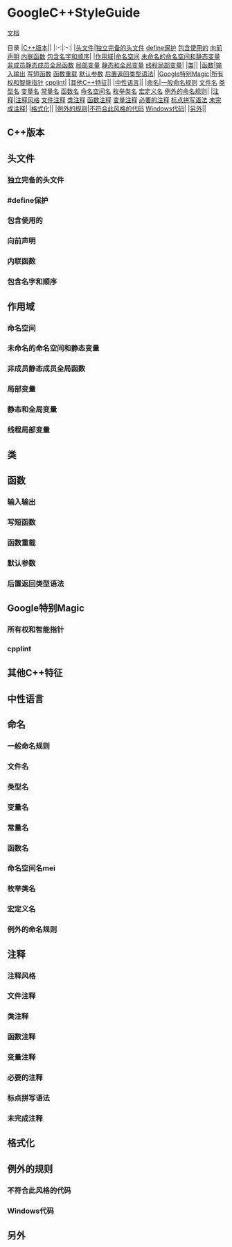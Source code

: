 # GoogleC++StyleGuide

[文档](https://google.github.io/styleguide/cppguide.html)

目录
|[C++版本](#C++版本)||
|:-:|:-:|
|[头文件](#头文件)|[独立完备的头文件](#独立完备的头文件) [define保护](##define保护) [包含使用的](#包含使用的) [向前声明](#向前声明) [内联函数](#内联函数) [包含名字和顺序](#包含名字和顺序)|
|[作用域](#作用域)|[命名空间](#命名空间) [未命名的命名空间和静态变量](#未命名的命名空间和静态变量) [非成员静态成员全局函数](#非成员静态成员全局函数) [局部变量](#局部变量) [静态和全局变量](#静态和全局变量) [线程局部变量](#线程局部变量)|
|[类](#类)||
|[函数](#函数)|[输入输出](#输入输出) [写短函数](#写短函数) [函数重载](#函数重载) [默认参数](#默认参数) [后置返回类型语法](#后置返回类型语法)|
|[Google特别Magic](#Google特别Magic)|[所有权和智能指针](#所有权和智能指针) [cpplint](#cpplint)|
|[其他C++特征](#其他C++特征)||
|[中性语言](#中性语言)||
|[命名](#命名)|[一般命名规则](#一般命名规则) [文件名](#文件名) [类型名](#类型名) [变量名](#变量名) [常量名](#常量名) [函数名](#函数名) [命名空间名](#命名空间名) [枚举类名](#枚举类名) [宏定义名](#宏定义名) [例外的命名规则](#例外的命名规则)|
|[注释](#注释)|[注释风格](#注释风格) [文件注释](#文件注释) [类注释](#类注释) [函数注释](#函数注释) [变量注释](#变量注释) [必要的注释](#必要的注释) [标点拼写语法](#标点拼写语法) [未完成注释](#未完成注释)|
|[格式化](#格式化)||
|[例外的规则](#例外的规则)|[不符合此风格的代码](#不符合此风格的代码) [Windows代码](#Windows代码)|
|[另外](#另外)||

## C++版本

## 头文件
### 独立完备的头文件
### #define保护
### 包含使用的
### 向前声明
### 内联函数
### 包含名字和顺序

## 作用域
### 命名空间
### 未命名的命名空间和静态变量
### 非成员静态成员全局函数
### 局部变量
### 静态和全局变量
### 线程局部变量
## 类

## 函数
### 输入输出
### 写短函数
### 函数重载
### 默认参数
### 后置返回类型语法

## Google特别Magic
### 所有权和智能指针
### cpplint
## 其他C++特征

## 中性语言

## 命名
### 一般命名规则
### 文件名
### 类型名
### 变量名
### 常量名
### 函数名
### 命名空间名mei
### 枚举类名
### 宏定义名
### 例外的命名规则

## 注释
### 注释风格
### 文件注释
### 类注释
### 函数注释
### 变量注释
### 必要的注释
### 标点拼写语法
### 未完成注释

## 格式化

## 例外的规则
### 不符合此风格的代码
### Windows代码
## 另外
